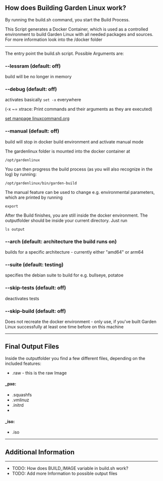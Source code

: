 ## How does Building Garden Linux work?

By running the build.sh command, you start the Build Process.

This Script generates a Docker Container, which is used as a controlled environment to build Garden Linux with all needed packages and sources. For more information look into the /docker folder


---


The entry point the build.sh script. Possible Arguments are:

### --lessram (default: off)

build will be no longer in memory

### --debug (default: off)

activates basically `set -x` everywhere 

(-x ~= xtrace: Print commands and their arguments as they are executed)


[set manpage linuxcommand.org](https://linuxcommand.org/lc3_man_pages/seth.html)

### --manual (default: off)

build will stop in docker build environment and activate manual mode


The gardenlinux folder is mounted into the docker container at
 

	/opt/gardenlinux
 

You can then progress the build process (as you will also recognize in the log) by running:

	/opt/gardenlinux/bin/garden-build


The manual feature can be used to change e.g. environmental parameters, which are printed by running 

	export

After the Build finishes, you are still inside the docker environment. The outputfolder should be inside your current directory. Just run

	ls output

### --arch  (default: architecture the build runs on)

builds for a specific architecture - currently either "amd64" or arm64

### --suite (default: testing)

specifies the debian suite to build for e.g. bullseye, potatoe

### --skip-tests (default: off)

deactivates tests

### --skip-build (default: off)
	
Does not recreate the docker environment - only use, if you've built Garden Linux successfully at least one time before on this machine

---
	
## Final Output Files

Inside the outputfolder you find a few different files, depending on the included features:

- .raw - this is the raw Image

#### _pxe:

- .squashfs
- .vmlinuz
- .initrd
- 

#### _iso:

- .iso

---

## Additional Information

---

- TODO: How does BUILD_IMAGE variable in build.sh work?
- TODO: Add more Information to possible output files

